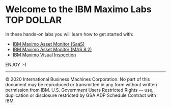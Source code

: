 # Welcome to the IBM Maximo Labs TOP DOLLAR

In these hands-on labs you will learn how to get started with:

* [IBM Maximo Asset Monitor (SaaS)](/monitor_saas/)
* [IBM Maximo Asset Monitor (MAS 8.2)](/monitor_8.2/)
* [IBM Maximo Visual Inspection](/mvi/)

ENJOY :-)

---
© 2020 International Business Machines Corporation.  No part of this document may be reproduced or transmitted in any 
form without written permission from IBM.  U.S. Government Users Restricted Rights — use, duplication or disclosure 
restricted by GSA ADP Schedule Contract with IBM.
